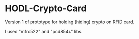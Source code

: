 # HODL-Crypto-Card
Version 1 of prototype for holding (hiding) crypto on RFID card.

I used "mfrc522" and "pcd8544" libs.
